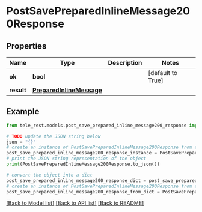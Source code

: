 # PostSavePreparedInlineMessage200Response


## Properties

Name | Type | Description | Notes
------------ | ------------- | ------------- | -------------
**ok** | **bool** |  | [default to True]
**result** | [**PreparedInlineMessage**](PreparedInlineMessage.md) |  | 

## Example

```python
from tele_rest.models.post_save_prepared_inline_message200_response import PostSavePreparedInlineMessage200Response

# TODO update the JSON string below
json = "{}"
# create an instance of PostSavePreparedInlineMessage200Response from a JSON string
post_save_prepared_inline_message200_response_instance = PostSavePreparedInlineMessage200Response.from_json(json)
# print the JSON string representation of the object
print(PostSavePreparedInlineMessage200Response.to_json())

# convert the object into a dict
post_save_prepared_inline_message200_response_dict = post_save_prepared_inline_message200_response_instance.to_dict()
# create an instance of PostSavePreparedInlineMessage200Response from a dict
post_save_prepared_inline_message200_response_from_dict = PostSavePreparedInlineMessage200Response.from_dict(post_save_prepared_inline_message200_response_dict)
```
[[Back to Model list]](../README.md#documentation-for-models) [[Back to API list]](../README.md#documentation-for-api-endpoints) [[Back to README]](../README.md)


